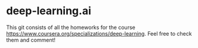 # deep-learning.ai
This git consists of all the homeworks for the course https://www.coursera.org/specializations/deep-learning.
Feel free to check them and comment!
